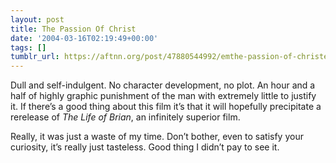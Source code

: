 ```yaml
---
layout: post
title: The Passion Of Christ
date: '2004-03-16T02:19:49+00:00'
tags: []
tumblr_url: https://aftnn.org/post/47880544992/emthe-passion-of-christem
---
```

<p>Dull and self-indulgent. No character development, no plot. An hour and a half of highly graphic punishment of the man with extremely little to justify it. If there&rsquo;s a good thing about this film it&rsquo;s that it will hopefully  precipitate a rerelease of <em>The Life of Brian</em>, an infinitely superior film.</p>
<p>Really, it was just a waste of my time. Don&rsquo;t bother, even to satisfy your curiosity, it&rsquo;s really just tasteless. Good thing I didn&rsquo;t pay to see it.</p>
